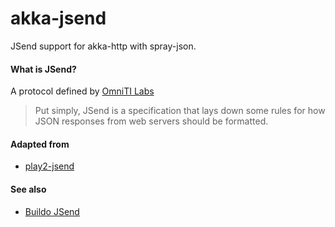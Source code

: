 akka-jsend
===

JSend support for akka-http with spray-json.

#### What is JSend?

A protocol defined by [OmniTI Labs](https://labs.omniti.com/labs/jsend) 

  >Put simply, JSend is a specification that lays down some rules for how JSON responses from web servers should be formatted.

#### Adapted from
- [play2-jsend](https://github.com/grouzen/play2-jsend)

#### See also
- [Buildo JSend](https://github.com/buildo/ingredients/blob/master/jsend/src/main/scala/io.buildo.ingredients/jsend)
